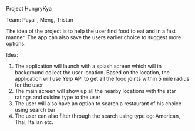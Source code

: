 Project HungryKya

Team: Payal , Meng, Tristan

The idea of the project is to help the user find food to eat and in a fast manner. The app can also save the users earlier choice to 
suggest more options.

Idea: 
1) The application will launch with a splash screen which will in background collect the user location. Based on the location, 
the application will use Yelp API to get all the food joints within 5 mile radius for the user
2) The main screen will show up all the nearby locations with the star ratings and cuisine type to the user
3) The user will also have an option to search a restaurant of his choice using search bar
4) The user can also filter through the search using type eg: American, Thai, Italian etc.
